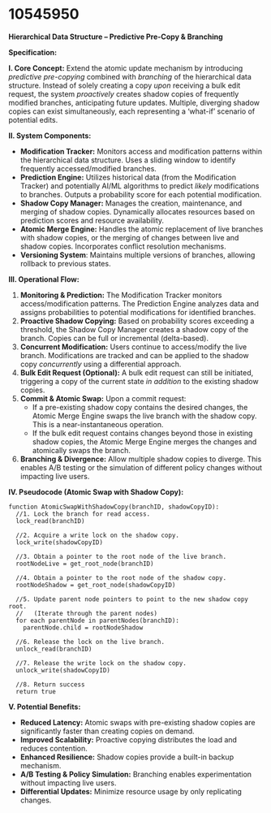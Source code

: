 # 10545950

**Hierarchical Data Structure – Predictive Pre-Copy & Branching**

**Specification:**

**I. Core Concept:** Extend the atomic update mechanism by introducing *predictive pre-copying* combined with *branching* of the hierarchical data structure. Instead of solely creating a copy *upon* receiving a bulk edit request, the system *proactively* creates shadow copies of frequently modified branches, anticipating future updates.  Multiple, diverging shadow copies can exist simultaneously, each representing a ‘what-if’ scenario of potential edits.

**II. System Components:**

*   **Modification Tracker:** Monitors access and modification patterns within the hierarchical data structure. Uses a sliding window to identify frequently accessed/modified branches.
*   **Prediction Engine:** Utilizes historical data (from the Modification Tracker) and potentially AI/ML algorithms to predict *likely* modifications to branches.  Outputs a probability score for each potential modification.
*   **Shadow Copy Manager:** Manages the creation, maintenance, and merging of shadow copies.  Dynamically allocates resources based on prediction scores and resource availability.
*   **Atomic Merge Engine:**  Handles the atomic replacement of live branches with shadow copies, or the merging of changes between live and shadow copies.  Incorporates conflict resolution mechanisms.
*   **Versioning System**: Maintains multiple versions of branches, allowing rollback to previous states.

**III. Operational Flow:**

1.  **Monitoring & Prediction:** The Modification Tracker monitors access/modification patterns.  The Prediction Engine analyzes data and assigns probabilities to potential modifications for identified branches.
2.  **Proactive Shadow Copying:** Based on probability scores exceeding a threshold, the Shadow Copy Manager creates a shadow copy of the branch.  Copies can be full or incremental (delta-based).
3.  **Concurrent Modification:**  Users continue to access/modify the live branch. Modifications are tracked and can be applied to the shadow copy *concurrently* using a differential approach.
4.  **Bulk Edit Request (Optional):**  A bulk edit request can still be initiated, triggering a copy of the current state *in addition* to the existing shadow copies.
5.  **Commit & Atomic Swap:** Upon a commit request:
    *   If a pre-existing shadow copy contains the desired changes, the Atomic Merge Engine swaps the live branch with the shadow copy. This is a near-instantaneous operation.
    *   If the bulk edit request contains changes beyond those in existing shadow copies, the Atomic Merge Engine merges the changes and atomically swaps the branch.
6. **Branching & Divergence:** Allow multiple shadow copies to diverge.  This enables A/B testing or the simulation of different policy changes without impacting live users.

**IV. Pseudocode (Atomic Swap with Shadow Copy):**

```pseudocode
function AtomicSwapWithShadowCopy(branchID, shadowCopyID):
  //1. Lock the branch for read access.
  lock_read(branchID)

  //2. Acquire a write lock on the shadow copy.
  lock_write(shadowCopyID)

  //3. Obtain a pointer to the root node of the live branch.
  rootNodeLive = get_root_node(branchID)

  //4. Obtain a pointer to the root node of the shadow copy.
  rootNodeShadow = get_root_node(shadowCopyID)

  //5. Update parent node pointers to point to the new shadow copy root.
  //   (Iterate through the parent nodes)
  for each parentNode in parentNodes(branchID):
    parentNode.child = rootNodeShadow

  //6. Release the lock on the live branch.
  unlock_read(branchID)

  //7. Release the write lock on the shadow copy.
  unlock_write(shadowCopyID)

  //8. Return success
  return true
```

**V. Potential Benefits:**

*   **Reduced Latency:** Atomic swaps with pre-existing shadow copies are significantly faster than creating copies on demand.
*   **Improved Scalability:**  Proactive copying distributes the load and reduces contention.
*   **Enhanced Resilience:**  Shadow copies provide a built-in backup mechanism.
*   **A/B Testing & Policy Simulation:** Branching enables experimentation without impacting live users.
* **Differential Updates:** Minimize resource usage by only replicating changes.